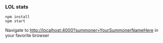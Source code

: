 ### LOL stats

```
npm install
npm start
```

Navigate to [http://localhost:4000?summoner=YourSummonerNameHere](http://localhost:4000?summoner=YourSummonerNameHere) in your favorite browser
